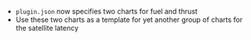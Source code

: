 * ```plugin.json``` now specifies two charts for fuel and thrust
* Use these two charts as a template for yet another group of charts for the satellite latency
